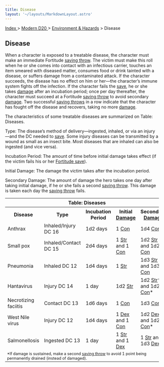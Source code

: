 ```yaml
---
title: Disease
layout: '~/layouts/MarkdownLayout.astro'
---
```


[ Index ](/) > [ Modern D20 ](/modern.d20.srd) > [Environment & Hazards](/modern.d20.srd/environment.hazards) > Disease

## Disease

When a character is exposed to a treatable disease, the character must make an
immediate Fortitude [saving throw](/modern.d20.srd/basics/saving.throws). The
victim must make this roll when he or she comes into contact with an
infectious carrier, touches an item smeared with diseased matter, consumes
food or drink tainted with a disease, or suffers damage from a contaminated
attack. If the character succeeds, the disease has no effect on him or her—the
character’s immune system fights off the infection. If the character fails the
[save](/modern.d20.srd/basics/saving.throws), he or she takes
[damage](/modern.d20.srd/combat/damage) after an incubation period; once per
day thereafter, the character must succeed at a Fortitude [saving throw](/modern.d20.srd/basics/saving.throws) to avoid secondary
[damage](/modern.d20.srd/combat/damage). Two successful [saving throws](/modern.d20.srd/basics/saving.throws) in a row indicate that the
character has fought off the disease and recovers, taking no more
[damage](/modern.d20.srd/combat/damage).

The characteristics of some treatable diseases are summarized on Table:
Diseases.

Type: The disease’s method of delivery—ingested, inhaled, or via an injury—and
the DC needed to [save](/modern.d20.srd/basics/saving.throws). Some injury
diseases can be transmitted by a wound as small as an insect bite. Most
diseases that are inhaled can also be ingested (and vice versa).

Incubation Period: The amount of time before initial damage takes effect (if
the victim fails his or her [Fortitude save](/modern.d20.srd/basics/saving.throws)).

Initial Damage: The damage the victim takes after the incubation period.

Secondary Damage: The amount of damage the hero takes one day after taking
initial damage, if he or she fails a second [saving throw](/modern.d20.srd/basics/saving.throws). This damage is taken each day
the [saving throw](/modern.d20.srd/basics/saving.throws) fails.


<table><tr><th colspan="5"> Table: Diseases</th></tr> <tr><th> Disease</th><th> Type</th><th> Incubation Period</th><th> Initial <a href="/modern.d20.srd/combat/damage">Damage</a></th> <th> Secondary <a href="/modern.d20.srd/combat/damage">Damage</a></th> </tr> <tr class="shaded"><td> Anthrax</td><td> Inhaled/Injury DC 16</td><td> 1d2 days</td><td> 1 <a href="/modern.d20.srd/basics/ability.scores">Con</a></td> <td> 1d4 <a href="/modern.d20.srd/basics/ability.scores">Con</a>* </td> </tr> <tr><td> Small pox</td><td> Inhaled/Contact DC 15</td><td> 2d4 days</td><td> 1 <a href="/modern.d20.srd/basics/ability.scores">Str</a> and 1 <a href="/modern.d20.srd/basics/ability.scores">Con</a></td> <td> 1d2 <a href="/modern.d20.srd/basics/ability.scores">Str</a> and 1d2 <a href="/modern.d20.srd/basics/ability.scores">Con</a></td> </tr> <tr class="shaded"><td> Pneumonia</td><td> Inhaled DC 12</td><td> 1d4 days</td><td> 1 <a href="/modern.d20.srd/basics/ability.scores">Str</a></td> <td> 1d3 <a href="/modern.d20.srd/basics/ability.scores">Str</a> and 1d3 <a href="/modern.d20.srd/basics/ability.scores">Con</a></td> </tr> <tr><td> Hantavirus</td><td> Injury DC 14</td><td> 1 day</td><td> 1d2 <a href="/modern.d20.srd/basics/ability.scores">Str</a></td> <td> 1d2 <a href="/modern.d20.srd/basics/ability.scores">Str</a>* and 1d2 <a href="/modern.d20.srd/basics/ability.scores">Con</a>* </td> </tr> <tr class="shaded"><td> Necrotizing faciitis</td><td> Contact DC 13</td><td> 1d6 days</td><td> 1 <a href="/modern.d20.srd/basics/ability.scores">Con</a></td> <td> 1d3 <a href="/modern.d20.srd/basics/ability.scores">Con</a>* </td> </tr> <tr><td> West Nile virus</td><td> Injury DC 12</td><td> 1d4 days</td><td> 1 <a href="/modern.d20.srd/basics/ability.scores">Dex</a> and 1 <a href="/modern.d20.srd/basics/ability.scores">Con</a></td> <td> 1d2 <a href="/modern.d20.srd/basics/ability.scores">Dex</a> and 1d2 <a href="/modern.d20.srd/basics/ability.scores">Con</a>* </td> </tr> <tr class="shaded"><td> Salmonellosis</td><td> Ingested DC 13</td><td> 1 day</td><td> 1 <a href="/modern.d20.srd/basics/ability.scores">Str</a> and 1 <a href="/modern.d20.srd/basics/ability.scores">Dex</a></td> <td> 1 <a href="/modern.d20.srd/basics/ability.scores">Str</a> and 1d3 <a href="/modern.d20.srd/basics/ability.scores">Dex</a></td> </tr> <tr><td colspan="5" style="font-size: .8em; text-align: left"> *If damage is sustained, make a second <a href="/modern.d20.srd/basics/saving.throws">saving throw</a> to avoid 1 point being permanently drained (instead of damaged). </td> </tr></table>


